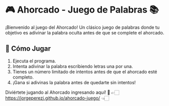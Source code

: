 # 🎮 Ahorcado - Juego de Palabras 📚

¡Bienvenido al juego del Ahorcado! Un clásico juego de palabras donde tu objetivo es adivinar la palabra oculta antes de que se complete el ahorcado.

## 🚀 Cómo Jugar

1. Ejecuta el programa.
2. Intenta adivinar la palabra escribiendo letras una por una.
3. Tienes un número limitado de intentos antes de que el ahorcado esté completo.
4. ¡Gana si adivinas la palabra antes de quedarte sin intentos!

Diviértete jugando al Ahorcado ingresando aquí! 🎉
👉🏻 https://jorgeperezj.github.io/ahorcado-juego/ 👈🏻